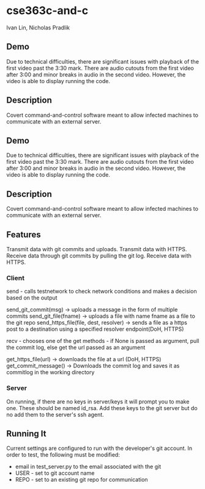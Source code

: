 # cse363c-and-c

Ivan Lin, Nicholas Pradlik

## Demo

Due to technical difficulties, there are significant issues with playback of the first video past the 3:30 mark. There are audio cutouts from the first video after 3:00 and minor breaks in audio in the second video. However, the video is able to display running the code.

## Description

Covert command-and-control software meant to allow infected machines to communicate with an external server.

## Demo

Due to technical difficulties, there are significant issues with playback of the first video past the 3:30 mark. There are audio cutouts from the first video after 3:00 and minor breaks in audio in the second video. However, the video is able to display running the code.

## Description

Covert command-and-control software meant to allow infected machines to communicate with an external server.

## Features

Transmit data with git commits and uploads.
Transmit data with HTTPS.
Receive data through git commits by pulling the git log.
Receive data with HTTPS.


### Client

send - calls testnetwork to check network conditions and makes a decision based on the output

send_git_commit(msg) -> uploads a message in the form of multiple commits
send_git_file(fname) -> uploads a file with name fname as a file to the git repo
send_https_file(file, dest, resolver) -> sends a file as a https post to a destination using a specified resolver endpoint(DoH, HTTPS)

recv - chooses one of the get methods - if None is passed as argument, pull the commit log, else get the url passed as an argument

get_https_file(url) -> downloads the file at a url (DoH, HTTPS)
get_commit_message() -> Downloads the commit log and saves it as commitlog in the working directory

### Server

On running, if there are no keys in server/keys it will prompt you to make one. These should be named id_rsa. Add these keys to the git server but do no add them to the server's ssh agent.

## Running It
Current settings are configured to run with the developer's git account. In order to test, the following must be modified:
- email in test_server.py to the email associated with the git
- USER - set to git account name
- REPO - set to an existing git repo for communication
